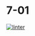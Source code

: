 # 7-01
[![linter](https://github.com/DavidP-H/7-01/workflows/linter/badge.svg)](https://github.com/marketplace/actions/super-linter)
